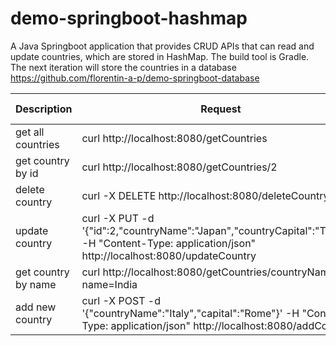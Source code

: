 # demo-springboot-hashmap

A Java Springboot application that provides CRUD APIs that can read and update countries, which are stored in HashMap. The build tool is Gradle. The next iteration will store the countries in a database https://github.com/florentin-a-p/demo-springboot-database


| **Description**     | **Request**                                                                                                                                       | **Expected Response** |
|---------------------|---------------------------------------------------------------------------------------------------------------------------------------------------|-----------------------|
| get all countries   | curl http://localhost:8080/getCountries                                                                                                           |                       |
| get country by id   | curl http://localhost:8080/getCountries/2                                                                                                         |                       |
| delete country      | curl -X DELETE  http://localhost:8080/deleteCountry/1                                                                                             |                       |
| update country      | curl -X PUT -d '{"id":2,"countryName":"Japan","countryCapital":"Tokyo"}' -H "Content-Type: application/json"  http://localhost:8080/updateCountry |                       |
| get country by name | curl http://localhost:8080/getCountries/countryName?name=India                                                                                    |                       |
| add new country     | curl -X POST -d '{"countryName":"Italy","capital":"Rome"}' -H "Content-Type: application/json"  http://localhost:8080/addCountry                  |                       |
